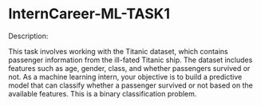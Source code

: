 # InternCareer-ML-TASK1

Description:

This task involves working with the Titanic dataset, which contains
passenger information from the ill-fated Titanic ship. The dataset
includes features such as age, gender, class, and whether passengers
survived or not. As a machine learning intern, your objective is to
build a predictive model that can classify whether a passenger
survived or not based on the available features. This is a binary
classification problem.
